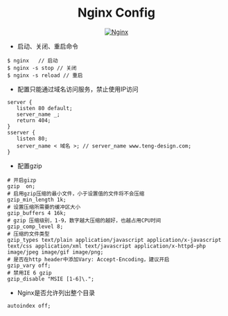  <h1 align="center">Nginx Config</h1>
 <p align="center">
 <a href="http://nginx.org/">
 <img src="https://img.shields.io/badge/-Nginx-success" alt="Nginx"></a>
 </p>
 
 * 启动、关闭、重启命令
 ```
$ nginx   // 启动
$ nginx -s stop // 关闭
$ nginx -s reload // 重启
```
 * 配置只能通过域名访问服务，禁止使用IP访问
 ```
server {
    listen 80 default;
    server_name _;
    return 404;
}
sserver {
    listen 80;
    server_name < 域名 >; // server_name www.teng-design.com;
}
```
* 配置gzip
```
# 开启gizp
gzip  on;
# 启用gzip压缩的最小文件，小于设置值的文件将不会压缩
gzip_min_length 1k;
# 设置压缩所需要的缓冲区大小
gzip_buffers 4 16k;
# gzip 压缩级别，1-9，数字越大压缩的越好，也越占用CPU时间
gzip_comp_level 8;
# 压缩的文件类型
gzip_types text/plain application/javascript application/x-javascript text/css application/xml text/javascript application/x-httpd-php image/jpeg image/gif image/png;
# 是否在http header中添加Vary: Accept-Encoding，建议开启
gzip_vary off;
# 禁用IE 6 gzip
gzip_disable "MSIE [1-6]\.";
```
* Nginx是否允许列出整个目录
```
autoindex off;
```